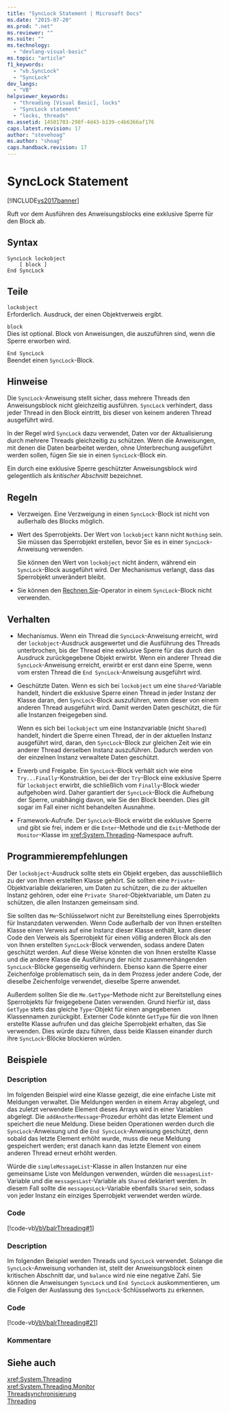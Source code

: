 ```yaml
---
title: "SyncLock Statement | Microsoft Docs"
ms.date: "2015-07-20"
ms.prod: ".net"
ms.reviewer: ""
ms.suite: ""
ms.technology: 
  - "devlang-visual-basic"
ms.topic: "article"
f1_keywords: 
  - "vb.SyncLock"
  - "SyncLock"
dev_langs: 
  - "VB"
helpviewer_keywords: 
  - "threading [Visual Basic], locks"
  - "SyncLock statement"
  - "locks, threads"
ms.assetid: 14501703-298f-4d43-b139-c4b6366af176
caps.latest.revision: 17
author: "stevehoag"
ms.author: "shoag"
caps.handback.revision: 17
---
```

# SyncLock Statement
[!INCLUDE[vs2017banner](~/includes/vs2017banner.md)]

Ruft vor dem Ausführen des Anweisungsblocks eine exklusive Sperre für den Block ab.  
  
## Syntax  
  
```  
SyncLock lockobject  
    [ block ]  
End SyncLock  
```  
  
## Teile  
 `lockobject`  
 Erforderlich.  Ausdruck, der einen Objektverweis ergibt.  
  
 `block`  
 Dies ist optional.  Block von Anweisungen, die auszuführen sind, wenn die Sperre erworben wird.  
  
 `End SyncLock`  
 Beendet einen `SyncLock`\-Block.  
  
## Hinweise  
 Die `SyncLock`\-Anweisung stellt sicher, dass mehrere Threads den Anweisungsblock nicht gleichzeitig ausführen.  `SyncLock` verhindert, dass jeder Thread in den Block eintritt, bis dieser von keinem anderen Thread ausgeführt wird.  
  
 In der Regel wird `SyncLock` dazu verwendet, Daten vor der Aktualisierung durch mehrere Threads gleichzeitig zu schützen.  Wenn die Anweisungen, mit denen die Daten bearbeitet werden, ohne Unterbrechung ausgeführt werden sollen, fügen Sie sie in einen `SyncLock`\-Block ein.  
  
 Ein durch eine exklusive Sperre geschützter Anweisungsblock wird gelegentlich als *kritischer Abschnitt* bezeichnet.  
  
## Regeln  
  
-   Verzweigen.  Eine Verzweigung in einen `SyncLock`\-Block ist nicht von außerhalb des Blocks möglich.  
  
-   Wert des Sperrobjekts.  Der Wert von `lockobject` kann nicht `Nothing` sein.  Sie müssen das Sperrobjekt erstellen, bevor Sie es in einer `SyncLock`\-Anweisung verwenden.  
  
     Sie können den Wert von `lockobject` nicht ändern, während ein `SyncLock`\-Block ausgeführt wird.  Der Mechanismus verlangt, dass das Sperrobjekt unverändert bleibt.  
  
-   Sie können den [Rechnen Sie](../../../visual-basic/language-reference/operators/await-operator.md)\-Operator in einem `SyncLock`\-Block nicht verwenden.  
  
## Verhalten  
  
-   Mechanismus.  Wenn ein Thread die `SyncLock`\-Anweisung erreicht, wird der `lockobject`\-Ausdruck ausgewertet und die Ausführung des Threads unterbrochen, bis der Thread eine exklusive Sperre für das durch den Ausdruck zurückgegebene Objekt erwirbt.  Wenn ein anderer Thread die `SyncLock`\-Anweisung erreicht, erwirbt er erst dann eine Sperre, wenn vom ersten Thread die `End SyncLock`\-Anweisung ausgeführt wird.  
  
-   Geschützte Daten.  Wenn es sich bei `lockobject` um eine `Shared`\-Variable handelt, hindert die exklusive Sperre einen Thread in jeder Instanz der Klasse daran, den `SyncLock`\-Block auszuführen, wenn dieser von einem anderen Thread ausgeführt wird.  Damit werden Daten geschützt, die für alle Instanzen freigegeben sind.  
  
     Wenn es sich bei `lockobject` um eine Instanzvariable \(nicht `Shared`\) handelt, hindert die Sperre einen Thread, der in der aktuellen Instanz ausgeführt wird, daran, den `SyncLock`\-Block zur gleichen Zeit wie ein anderer Thread derselben Instanz auszuführen.  Dadurch werden von der einzelnen Instanz verwaltete Daten geschützt.  
  
-   Erwerb und Freigabe.  Ein `SyncLock`\-Block verhält sich wie eine `Try...Finally`\-Konstruktion, bei der der `Try`\-Block eine exklusive Sperre für `lockobject` erwirbt, die schließlich vom `Finally`\-Block wieder aufgehoben wird.  Daher garantiert der `SyncLock`\-Block die Aufhebung der Sperre, unabhängig davon, wie Sie den Block beenden.  Dies gilt sogar im Fall einer nicht behandelten Ausnahme.  
  
-   Framework\-Aufrufe.  Der `SyncLock`\-Block erwirbt die exklusive Sperre und gibt sie frei, indem er die `Enter`\-Methode und die `Exit`\-Methode der `Monitor`\-Klasse im <xref:System.Threading>\-Namespace aufruft.  
  
## Programmierempfehlungen  
 Der `lockobject`\-Ausdruck sollte stets ein Objekt ergeben, das ausschließlich zu der von Ihnen erstellten Klasse gehört.  Sie sollten eine `Private`\-Objektvariable deklarieren, um Daten zu schützen, die zu der aktuellen Instanz gehören, oder eine `Private Shared`\-Objektvariable, um Daten zu schützen, die allen Instanzen gemeinsam sind.  
  
 Sie sollten das `Me`\-Schlüsselwort nicht zur Bereitstellung eines Sperrobjekts für Instanzdaten verwenden.  Wenn Code außerhalb der von Ihnen erstellten Klasse einen Verweis auf eine Instanz dieser Klasse enthält, kann dieser Code den Verweis als Sperrobjekt für einen völlig anderen Block als den von Ihnen erstellten `SyncLock`\-Block verwenden, sodass andere Daten geschützt werden.  Auf diese Weise könnten die von Ihnen erstellte Klasse und die andere Klasse die Ausführung der nicht zusammenhängenden `SyncLock`\-Blöcke gegenseitig verhindern.  Ebenso kann die Sperre einer Zeichenfolge problematisch sein, da in dem Prozess jeder andere Code, der dieselbe Zeichenfolge verwendet, dieselbe Sperre anwendet.  
  
 Außerdem sollten Sie die `Me.GetType`\-Methode nicht zur Bereitstellung eines Sperrobjekts für freigegebene Daten verwenden.  Grund hierfür ist, dass `GetType` stets das gleiche `Type`\-Objekt für einen angegebenen Klassennamen zurückgibt.  Externer Code könnte `GetType` für die von Ihnen erstellte Klasse aufrufen und das gleiche Sperrobjekt erhalten, das Sie verwenden.  Dies würde dazu führen, dass beide Klassen einander durch ihre `SyncLock`\-Blöcke blockieren würden.  
  
## Beispiele  
  
### Description  
 Im folgenden Beispiel wird eine Klasse gezeigt, die eine einfache Liste mit Meldungen verwaltet.  Die Meldungen werden in einem Array abgelegt, und das zuletzt verwendete Element dieses Arrays wird in einer Variablen abgelegt.  Die `addAnotherMessage`\-Prozedur erhöht das letzte Element und speichert die neue Meldung.  Diese beiden Operationen werden durch die `SyncLock`\-Anweisung und die `End SyncLock`\-Anweisung geschützt, denn sobald das letzte Element erhöht wurde, muss die neue Meldung gespeichert werden; erst danach kann das letzte Element von einem anderen Thread erneut erhöht werden.  
  
 Würde die `simpleMessageList`\-Klasse in allen Instanzen nur eine gemeinsame Liste von Meldungen verwenden, würden die `messagesList`\-Variable und die `messagesLast`\-Variable als `Shared` deklariert werden.  In diesem Fall sollte die `messagesLock`\-Variable ebenfalls `Shared` sein, sodass von jeder Instanz ein einziges Sperrobjekt verwendet werden würde.  
  
### Code  
 [!code-vb[VbVbalrThreading#1](../../../visual-basic/language-reference/statements/codesnippet/VisualBasic/synclock-statement_1.vb)]  
  
### Description  
 Im folgenden Beispiel werden Threads und `SyncLock` verwendet.  Solange die `SyncLock`\-Anweisung vorhanden ist, stellt der Anweisungsblock einen kritischen Abschnitt dar, und `balance` wird nie eine negative Zahl.  Sie können die Anweisungen `SyncLock` und `End SyncLock` auskommentieren, um die Folgen der Auslassung des `SyncLock`\-Schlüsselworts zu erkennen.  
  
### Code  
 [!code-vb[VbVbalrThreading#21](../../../visual-basic/language-reference/statements/codesnippet/VisualBasic/synclock-statement_2.vb)]  
  
### Kommentare  
  
## Siehe auch  
 <xref:System.Threading>   
 <xref:System.Threading.Monitor>   
 [Threadsynchronisierung](../Topic/Thread%20Synchronization%20\(C%23%20and%20Visual%20Basic\).md)   
 [Threading](../Topic/Threading%20\(C%23%20and%20Visual%20Basic\).md)